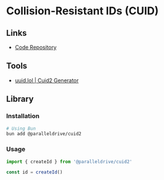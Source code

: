 # Collision-Resistant IDs (CUID)

## Links

- [Code Repository](https://github.com/paralleldrive/cuid)

## Tools

- [uuid.lol | Cuid2 Generator](https://uuid.lol/cuid2)

## Library

### Installation

```sh
# Using Bun
bun add @paralleldrive/cuid2
```

### Usage

```ts
import { createId } from '@paralleldrive/cuid2'

const id = createId()
```
